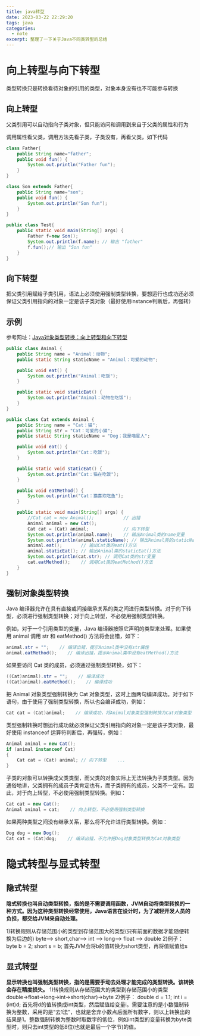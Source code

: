 ```yaml
---
title: java转型
date: 2023-03-22 22:29:20
tags: java
categories: 
  - note
excerpt: 整理了一下关于Java不同类转型的总结
---
```


# 向上转型与向下转型

类型转换只是转换看待对象的引用的类型，对象本身没有也不可能参与转换

## 向上转型

父类引用可以自动指向子类对象，但只能访问和调用到来自于父类的属性和行为

调用属性看父类，调用方法先看子类，子类没有，再看父类，如下代码

```java
class Father{
	public String name="father";
	public void fun() {
		System.out.println("Father fun");
	}
}

class Son extends Father{
	public String name="son";
	public void fun() {
		System.out.println("Son fun");
	}
}

public class Test{
	public static void main(String[] args) {
		Father f=new Son(); 
		System.out.println(f.name); // 输出 "father"
		f.fun();// 输出 "Son fun"
	}
}
```

## 向下转型

把父类引用赋给子类引用，语法上必须使用强制类型转换，要想运行也成功还必须保证父类引用指向的对象一定是该子类对象（最好使用instance判断后，再强转）

## 示例

参考网址：[Java对象类型转换：向上转型和向下转型 ](http://c.biancheng.net/view/6503.html)

```java
public class Animal {
    public String name = "Animal：动物";
    public static String staticName = "Animal：可爱的动物";

    public void eat() {
        System.out.println("Animal：吃饭");
    }

    public static void staticEat() {
        System.out.println("Animal：动物在吃饭");
    }
}

public class Cat extends Animal {
    public String name = "Cat：猫";
    public String str = "Cat：可爱的小猫";
    public static String staticName = "Dog：我是喵星人";

    public void eat() {
        System.out.println("Cat：吃饭");
    }

    public static void staticEat() {
        System.out.println("Cat：猫在吃饭");
    }

    public void eatMethod() {
        System.out.println("Cat：猫喜欢吃鱼");
    }

    public static void main(String[] args) {
        //Cat cat = new Animal();			// 出错
        Animal animal = new Cat();
        Cat cat = (Cat) animal; 			// 向下转型
        System.out.println(animal.name); 	// 输出Animal类的name变量
        System.out.println(animal.staticName); // 输出Animal类的staticName变量
        animal.eat(); 		// 输出Cat类的eat()方法
        animal.staticEat(); // 输出Animal类的staticEat()方法
        System.out.println(cat.str); // 调用Cat类的str变量
        cat.eatMethod(); 	// 调用Cat类的eatMethod()方法
    }
}
```

## 强制对象类型转换

Java 编译器允许在具有直接或间接继承关系的类之间进行类型转换。对于向下转型，必须进行强制类型转换；对于向上转型，不必使用强制类型转换。

例如，对于一个引用类型的变量，Java 编译器按照它声明的类型来处理。如果使用 animal 调用 str 和 eatMethod() 方法将会出错，如下：

```java
animal.str = "";    // 编译出错，提示Animal类中没有str属性
animal.eatMethod();    // 编译出错，提示Animal类中没有eatMethod()方法
```


如果要访问 Cat 类的成员，必须通过强制类型转换，如下：

```java
((Cat)animal).str = "";    // 编译成功
((Cat)animal).eatMethod();    // 编译成功
```


把 Animal 对象类型强制转换为 Cat 对象类型，这时上面两句编译成功。对于如下语句，由于使用了强制类型转换，所以也会编译成功，例如：

```java
Cat cat = (Cat)animal;    // 编译成功，将Animal对象类型强制转换为Cat对象类型
```


类型强制转换时想运行成功就必须保证父类引用指向的对象一定是该子类对象，最好使用 instanceof 运算符判断后，再强转，例如：

```java
Animal animal = new Cat();
if (animal instanceof Cat) 
{    
    Cat cat = (Cat) animal; // 向下转型    ...
}
```


子类的对象可以转换成父类类型，而父类的对象实际上无法转换为子类类型。因为通俗地讲，父类拥有的成员子类肯定也有，而子类拥有的成员，父类不一定有。因此，对于向上转型，不必使用强制类型转换。例如：

```java
Cat cat = new Cat();
Animal animal = cat;    // 向上转型，不必使用强制类型转换
```


如果两种类型之间没有继承关系，那么将不允许进行类型转换。例如：

```java
Dog dog = new Dog();
Cat cat = (Cat)dog;    // 编译出错，不允许把Dog对象类型转换为Cat对象类型
```

# 隐式转型与显式转型

## 隐式转型

**隐式转换也叫自动类型转换，指的是不需要调用函数，JVM自动将类型转换的一种方式。因为这种类型转换经常使用，Java语言在设计时，为了减轻开发人员的负担，都交给JVM来自动处理。**

1)转换规则从存储范围小的类型到存储范围大的类型(只有前面的数据才能随便转换为后边的)
byte—> short,char—> int —> long—> float —> double
2)例子：
byte b = 2; short s = b; 首先JVM会将b的值转换为short类型，再将值赋值给s

## 显式转型

**显示转换也叫强制类型转换，指的是需要手动去处理才能完成的类型转换。该转换会存在精度损失。**
1)转换规则从存储范围大的类型到存储范围小的类型
double→float→long→int→short(char)→byte
2)例子：
double d = 1.1; int i = (int)d;
首先将d的值转换成int类型，然后赋值给变量i。需要注意的是小数强制转换为整数，采用的是“去1法”，也就是舍弃小数点后面所有数字，则以上转换出的结果是1。整数强制转换为整数时取数字的低位，例如int类型的变量转换为byte类型时，则只去int类型的低8位(也就是最后一个字节)的值。
